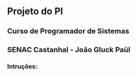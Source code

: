 ## Projeto do PI
### Curso de Programador de Sistemas
### SENAC Castanhal - João Gluck Paül

#### Intruções:
